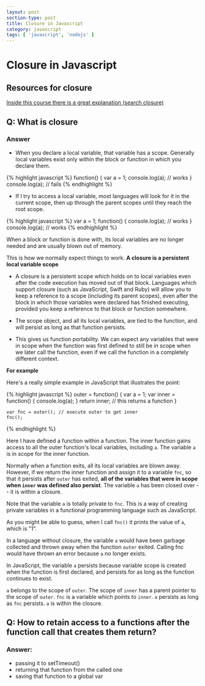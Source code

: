 ```yaml
---
layout: post
section-type: post
title: Closure in Javascript
category: javascript
tags: [ 'javascript', 'nodejs' ]
---
```

# Closure in Javascript

## Resources for closure

[Inside this course there is a great explanation (search closure)](https://www.youtube.com/playlist?list=PLAwxTw4SYaPmRCRPu9EjK-fWSccPwTOnc)

## Q: What is closure

### Answer

- When you declare a local variable, that variable has a scope. Generally local variables exist only within the block or function in which you declare them.

{% highlight javascript %}
    function() {
      var a = 1;
      console.log(a); // works
    }
    console.log(a); // fails
{% endhighlight %}

- If I try to access a local variable, most languages will look for it in the current scope, then up through the parent scopes until they reach the root scope.

{% highlight javascript %}
    var a = 1;
    function() {
      console.log(a); // works
    }
    console.log(a); // works
{% endhighlight %}

When a block or function is done with, its local variables are no longer needed and are usually blown out of memory.

This is how we normally expect things to work. __A closure is a persistent local variable scope__

- A closure is a persistent scope which holds on to local variables even after the code execution has moved out of that block. Languages which support closure (such as JavaScript, Swift and Ruby) will allow you to keep a reference to a scope (including its parent scopes), even after the block in which those variables were declared has finished executing, provided you keep a reference to that block or function somewhere.

- The scope object, and all its local variables, are tied to the function, and will persist as long as that function persists.

- This gives us function portability. We can expect any variables that were in scope when the function was first defined to still be in scope when we later call the function, even if we call the function in a completely different context.

__For example__

Here's a really simple example in JavaScript that illustrates the point:

{% highlight javascript %}
    outer = function() {
      var a = 1;
      var inner = function() {
        console.log(a);
      }
      return inner; // this returns a function
    }

    var fnc = outer(); // execute outer to get inner
    fnc();
{% endhighlight %}

Here I have defined a function within a function. The inner function gains access to all the outer function's local variables, including `a`. The variable `a` is in scope for the inner function.

Normally when a function exits, all its local variables are blown away. However, if we return the inner function and assign it to a variable `fnc`, so that it persists after `outer` has exited, **all of the variables that were in scope when `inner` was defined also persist**. The variable `a` has been closed over -- it is within a closure.

Note that the variable `a` is totally private to `fnc`. This is a way of creating private variables in a functional programming language such as JavaScript.

As you might be able to guess, when I call `fnc()` it prints the value of `a`, which is "1".

In a language without closure, the variable `a` would have been garbage collected and thrown away when the function `outer` exited. Calling fnc would have thrown an error because `a` no longer exists.

In JavaScript, the variable `a` persists because variable scope is created when the function is first declared, and persists for as long as the function continues to exist.

`a` belongs to the scope of `outer`. The scope of `inner` has a parent pointer to the scope of `outer`. `fnc` is a variable which points to `inner`. `a` persists as long as `fnc` persists. `a` is within the closure.

## Q: How to retain access to a functions after the function call that creates them return?

### Answer:

- passing it to setTimeout()
- returning that function from the called one
- saving that function to a global var
